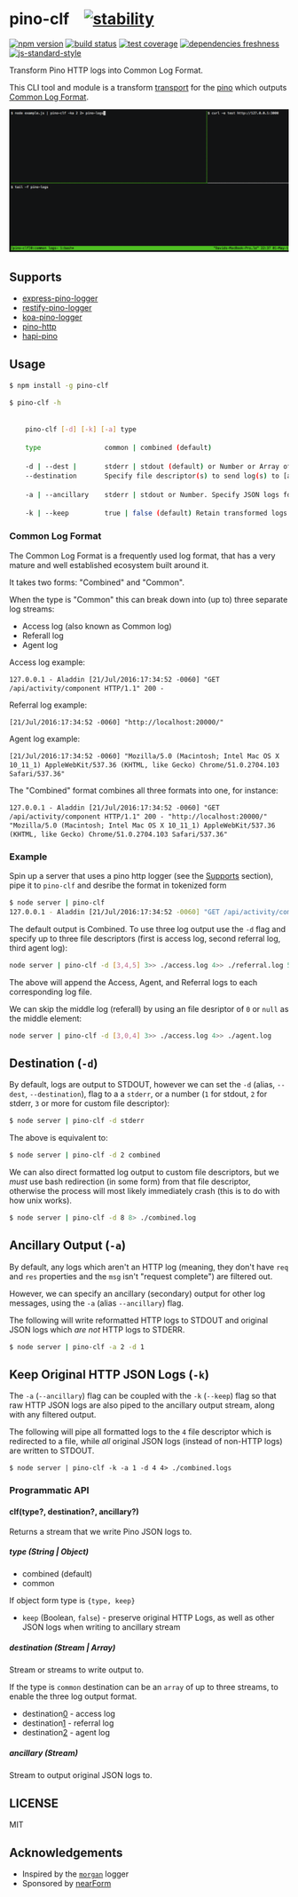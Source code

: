 # pino-clf &nbsp; &nbsp;[![stability][0]][1]
[![npm version][2]][3] [![build status][4]][5] [![test coverage][6]][7] [![dependencies freshness][14]][15] [![js-standard-style][10]][11]

Transform Pino HTTP logs into Common Log Format.

This CLI tool and module is a transform [transport](https://github.com/pinojs/pino/blob/master/docs/transports.md) for the [pino](http://npm.im/logger) which outputs [Common Log Format](https://en.wikipedia.org/wiki/Common_Log_Format).

![demo](demo.gif)

## Supports

* [express-pino-logger](http://npm.im/express-pino-logger)
* [restify-pino-logger](http://npm.im/restify-pino-logger)
* [koa-pino-logger](http://npm.im/koa-pino-logger)
* [pino-http](http://npm.im/pino-http)
* [hapi-pino](http://npm.im/hapi-pino)

## Usage

```sh
$ npm install -g pino-clf
```

```sh
$ pino-clf -h
```

```sh
  
    pino-clf [-d] [-k] [-a] type

    type                common | combined (default)

    -d | --dest |       stderr | stdout (default) or Number or Array of Numbers
    --destination       Specify file descriptor(s) to send log(s) to [access, referral, agent]
    
    -a | --ancillary    stderr | stdout or Number. Specify JSON logs fd
    
    -k | --keep         true | false (default) Retain transformed logs in ancillary output

```

### Common Log Format

The Common Log Format is a frequently used log format, that has a very mature and well 
established ecosystem built around it. 

It takes two forms: "Combined" and "Common".

When the type is "Common" this can break down into (up to) three separate log streams:

* Access log (also known as Common log)
* Referall log
* Agent log

Access log example:

```
127.0.0.1 - Aladdin [21/Jul/2016:17:34:52 -0060] "GET /api/activity/component HTTP/1.1" 200 -
```

Referral log example:

```
[21/Jul/2016:17:34:52 -0060] "http://localhost:20000/"
```

Agent log example:

```
[21/Jul/2016:17:34:52 -0060] "Mozilla/5.0 (Macintosh; Intel Mac OS X 10_11_1) AppleWebKit/537.36 (KHTML, like Gecko) Chrome/51.0.2704.103 Safari/537.36"
```

The "Combined" format combines all three formats into one, for instance: 

```
127.0.0.1 - Aladdin [21/Jul/2016:17:34:52 -0060] "GET /api/activity/component HTTP/1.1" 200 - "http://localhost:20000/" "Mozilla/5.0 (Macintosh; Intel Mac OS X 10_11_1) AppleWebKit/537.36 (KHTML, like Gecko) Chrome/51.0.2704.103 Safari/537.36"
```


### Example

Spin up a server that uses a pino http logger (see the [Supports](#supports) section),
pipe it to `pino-clf` and desribe the format in tokenized form

```sh
$ node server | pino-clf
127.0.0.1 - Aladdin [21/Jul/2016:17:34:52 -0060] "GET /api/activity/component HTTP/1.1" 200 - "http://localhost:20000/" "Mozilla/5.0 (Macintosh; Intel Mac OS X 10_11_1) AppleWebKit/537.36 (KHTML, like Gecko) Chrome/51.0.2704.103 Safari/537.36"
```

The default output is Combined. To use three log output use the `-d` flag and specify
up to three file descriptors (first is access log, second referral log, third agent log):

```sh
node server | pino-clf -d [3,4,5] 3>> ./access.log 4>> ./referral.log 5>> ./agent.log
```

The above will append the Access, Agent, and Referral logs to each corresponding log file.

We can skip the middle log (referall) by using an file desriptor of `0` or `null` as the 
middle element:

```sh
node server | pino-clf -d [3,0,4] 3>> ./access.log 4>> ./agent.log
```


## Destination (`-d`)

By default, logs are output to STDOUT, however we can set the `-d` (alias, `--dest`, `--destination`), flag to a a `stderr`, or a number (`1` for stdout, `2` for stderr, `3` or more for custom file descriptor):

```sh
$ node server | pino-clf -d stderr
```

The above is equivalent to:

```sh
$ node server | pino-clf -d 2 combined
```

We can also direct formatted log output to custom file descriptors, but we *must*
use bash redirection (in some form) from that file descriptor, otherwise the process
will most likely immediately crash (this is to do with how unix works).

```sh
$ node server | pino-clf -d 8 8> ./combined.log
```

## Ancillary Output (`-a`)

By default, any logs which aren't an HTTP log (meaning, they don't have `req` and `res`
properties and the `msg` isn't "request complete") are filtered out.

However, we can specify an ancillary (secondary) output for other log messages, using
the `-a` (alias `--ancillary`) flag.

The following will write reformatted HTTP logs to STDOUT and original JSON logs
which *are not* HTTP logs to STDERR.

```sh
$ node server | pino-clf -a 2 -d 1
```

## Keep Original HTTP JSON Logs (`-k`)

The `-a` (`--ancillary`) flag can be coupled with the `-k` (`--keep`) flag so that
raw HTTP JSON logs are also piped to the ancillary output stream, along with any
filtered output.

The following will pipe all formatted logs to the `4` file descriptor which is redirected to a file,
while *all* original JSON logs (instead of non-HTTP logs) are written to STDOUT.

```
$ node server | pino-clf -k -a 1 -d 4 4> ./combined.logs
```

### Programmatic API

#### clf(type?, destination?, ancillary?)

Returns a stream that we write Pino JSON logs to.


##### type (String | Object)

* combined (default)
* common 

If object form type is `{type, keep}`

* `keep` (Boolean, `false`) - preserve original HTTP Logs, as well as other JSON logs when writing to ancillary stream

##### destination (Stream | Array<Stream>)

Stream or streams to write output to.

If the type is `common` destination can be an `array` of 
up to three streams, to enable the three log 
output format. 

* destination[0] - access log
* destination[1] - referral log
* destination[2] - agent log

##### ancillary (Stream)

Stream to output original JSON logs to.


## LICENSE

MIT

## Acknowledgements

* Inspired by the [`morgan`](http://npm.im/morgan) logger
* Sponsored by [nearForm](http://nearform.com)



[0]: https://img.shields.io/badge/stability-stable-green.svg?style=flat-square
[1]: https://nodejs.org/api/documentation.html#documentation_stability_index
[2]: https://img.shields.io/npm/v/pino-clf.svg?style=flat-square
[3]: https://npmjs.org/package/pino-clf
[4]: https://img.shields.io/travis/pinojs/pino-clf/master.svg?style=flat-square
[5]: https://travis-ci.org/pinojs/pino-clf
[6]: https://img.shields.io/codecov/c/github/pinojs/pino-clf/master.svg?style=flat-square
[7]: https://codecov.io/github/pinojs/pino-clf
[8]: http://img.shields.io/npm/dm/pino-clf.svg?style=flat-square
[9]: https://npmjs.org/package/pino-clf
[10]: https://img.shields.io/badge/code%20style-standard-brightgreen.svg?style=flat-square
[11]: https://github.com/feross/standard
[12]: https://npm.im/debug
[13]: https://npm.im/github/pinojs/pino
[14]: https://david-dm.org/pinojs/pino-clf/status.svg
[15]: https://david-dm.org/pinojs/pino-clf

